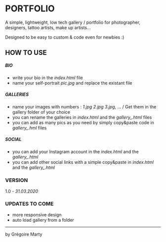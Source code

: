 # PORTFOLIO

A simple, lightweight, low tech gallery / portfolio for photographer, designers, tattoo artists, make up artists...

Designed to be easy to custom & code even for newbies :)

## HOW TO USE
##### BIO
* write your bio in the *index.html* file
* name your self-portrait *pic.jpg* and replace the existant file
##### GALLERIES
* name your images with numbers : *1.jpg 2.jpg 3.jpg*, ... / Get them in the gallery folder of your choice
* you can rename the galleries in *index.html* and the *gallery_.html* files
* you can add as many pics as you need by simply copy&paste code in *gallery_.hml* files
##### SOCIAL
* you can add your Instagram account in the *index.html* and the *gallery_.html*
* you can add other social links with a simple copy&paste in *index.html* and the *gallery_.html*

### VERSION
1.0 - *31.03.2020*

### UPDATES TO COME

* more responsive design
* auto load gallery from a folder

---

by Grégoire Marty
